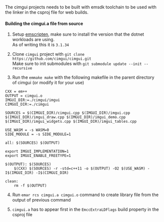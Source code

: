 The cimgui projects needs to be built with emsdk toolchain to be used with the linker in the csproj file for web builds.

#### Building the cimgui.a file from source
1. Setup [emscripten](https://emscripten.org/docs/getting_started/downloads.html), make sure to install the version that the dotnet workloads are using.  
As of writing this it is `3.1.34`

2. Clone `cimgui` project with `git clone https://github.com/cimgui/cimgui.git`  
Make sure to init submodules with `git submodule update --init --recursive`

3. Run the `emmake make` with the following makefile in the parent directory of cimgui (or modify it for your use)
```
CXX = em++
OUTPUT = cimgui.o
IMGUI_DIR:=./cimgui/imgui
CIMGUI_DIR:=./cimgui

SOURCES = $(CIMGUI_DIR)/cimgui.cpp $(IMGUI_DIR)/imgui.cpp $(IMGUI_DIR)/imgui_draw.cpp $(IMGUI_DIR)/imgui_demo.cpp $(IMGUI_DIR)/imgui_widgets.cpp $(IMGUI_DIR)/imgui_tables.cpp

USE_WASM = -s WASM=0
SIDE_MODULE = -s SIDE_MODULE=1

all: $(SOURCES) $(OUTPUT)

export IMGUI_IMPLEMENTATION=1
export IMGUI_ENABLE_FREETYPE=1

$(OUTPUT): $(SOURCES) 
	$(CXX) $(SOURCES) -r -std=c++11 -o $(OUTPUT) -O2 $(USE_WASM) -I$(IMGUI_DIR) -I$(CIMGUI_DIR)

clean:
	rm -f $(OUTPUT)
```

4. Run `emar rcs cimgui.a cimgui.o` command to create library file from the output of previous command

5. `cimgui.a` has to appear first in the `EmccExtraLDFlags` build property in the csproj file